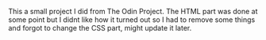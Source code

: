 This a small project I did from The Odin Project. The HTML part was done at some point but I didnt like how it turned out so I had to remove some things and forgot to change the CSS part, might update it later.
